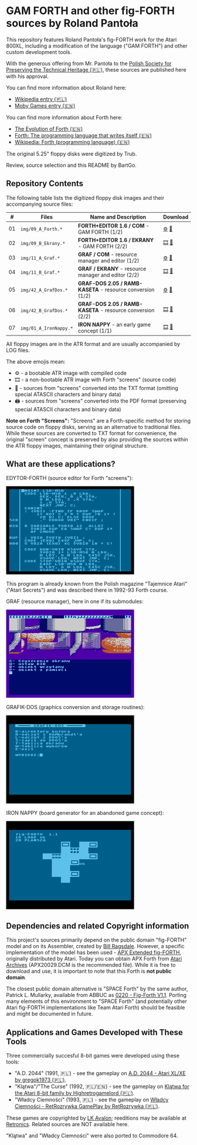 # GAM FORTH and other fig-FORTH sources by Roland Pantoła

This repository features Roland Pantoła's fig-FORTH work for the Atari 800XL, including a modification of the language ("GAM FORTH") and other custom development tools.

With the generous offering from Mr. Pantoła to the [Polish Society for Preserving the Technical Heritage (🇵🇱)](https://ptodt.org.pl/about/), these sources are published here with his approval.

You can find more information about Roland here:
* [Wikipedia entry (🇵🇱)](https://pl.wikipedia.org/wiki/Roland_Panto%C5%82a)
* [Moby Games entry (🇪🇳)](https://www.mobygames.com/person/483332/roland-panto%C5%82a/)

You can find more information about Forth here:
* [The Evolution of Forth (🇪🇳)](https://www.forth.com/resources/forth-programming-language/)
* [Forth: The programming language that writes itself (🇪🇳)](https://ratfactor.com/forth/the_programming_language_that_writes_itself.html)
* [Wikipedia: Forth (programming language) (🇪🇳)](https://en.wikipedia.org/wiki/Forth_(programming_language))

The original 5.25" floppy disks were digitized by Trub.

Review, source selection and this README by BartGo.

## Repository Contents

The following table lists the digitized floppy disk images and their accompanying source files:

| # | Files                 | Name and Description                                 | Download                               |
|---|-----------------------|------------------------------------------------------|----------------------------------------|
| 01 | `img/09_A_Forth.*`    | **FORTH+EDITOR 1.6 / COM** - GAM FORTH (1/2)         | [⚙️](img/09_A_Forth.ATR) [📝](img/09_A_Forth.TXT) |
| 02 | `img/09_B_Ekrany.*`   | **FORTH+EDITOR 1.6 / EKRANY** - GAM FORTH (2/2)      | [🎞️](img/09_B_Ekrany.ATR) [📝](img/09_B_Ekrany.TXT) |
| 03 | `img/11_A_Graf.*`     | **GRAF / COM** - resource manager and editor (1/2)   | [⚙️](img/11_A_Graf.ATR) [📝](img/11_A_Graf.TXT) |
| 04 | `img/11_B_Graf.*`     | **GRAF / EKRANY** - resource manager and editor (2/2) | [🎞️](img/11_B_Graf.ATR) [📝](img/11_B_Graf.TXT) |
| 05 | `img/42_A_GrafDos.*`  | **GRAF-DOS 2.05 / RAMB-KASETA** - resource conversion (1/2) | [⚙️](img/42_A_GrafDos.ATR) [📝](img/42_A_GrafDos.TXT) |
| 06 | `img/42_B_GrafDos.*`  | **GRAF-DOS 2.05 / RAMB-KASETA** - resource conversion (2/2) | [🎞️](img/42_B_GrafDos.ATR) [📝](img/42_B_GrafDos.TXT) |
| 07 | `img/01_A_IronNappy.*`| **IRON NAPPY** - an early game concept (1/1)         | [🎞️](img/01_A_IronNappy.ATR) [📝](img/01_A_IronNappy.TXT) |

All floppy images are in the ATR format and are usually accompanied by LOG files.
 
The above emojis mean:
* ⚙️ - a bootable ATR image with compiled code
* 🎞️ - a non-bootable ATR image with Forth "screens" (source code)
* 📝 - sources from "screens" converted into the TXT format (omitting special ATASCII characters and binary data)
* 🖨️ - sources from "screens" converted into the PDF format (preserving special ATASCII characters and binary data)

**Note on Forth "Screens":** "Screens" are a Forth-specific method for storing source code on floppy disks, serving as an alternative to traditional files. While these sources are converted to TXT format for convenience, the original "screen" concept is preserved by also providing the sources within the ATR floppy images, maintaining their original structure.

## What are these applications?

EDYTOR-FORTH (source editor for Forth "screens"):

![](img/9a-edit-26.png)

This program is already known from the Polish magazine "Tajemnice Atari" ("Atari Secrets") and was described there in 1992-93 Forth course.

GRAF (resource manager), here in one if its submodules:

![](img/11a-graf2.png)

GRAFIK-DOS (graphics conversion and storage routines):

![](img/42a-grafdos.png)

IRON NAPPY (board generator for an abandoned game concept):

![](img/01-iron.png)

## Dependencies and related Copyright information

This project's sources primarily depend on the public domain "fig-FORTH" model and on its Assembler, created by [Bill Ragsdale](https://github.com/BillRagsdale). However, a specific implementation of the model has been used - [APX Extended fig-FORTH](https://www.atarimania.com/utility-atari-400-800-xl-xe-extended-fig-forth_29927.html), originally distributed by Atari. Today you can obtain APX Forth from [Atari Archives](https://www.atariarchives.org/APX/showinfo.php?cat=20029) (APX20029.DCM is the recommended file). While it is free to download and use, it is important to note that this Forth is **not public domain**.

The closest public domain alternative is "SPACE Forth" by the same author, Patrick L. Mullarky, available from ABBUC as [0220 - Fig-Forth V1.1](https://abbuc.de/download/abbuc_pd_005_0201-0250/#). Porting many elements of this environment to "SPACE Forth" (and potentially other Atari fig-FORTH implementations like Team Atari Forth) should be feasible and might be documented in future.

## Applications and Games Developed with These Tools

Three commercially succesful 8-bit games were developed using these tools: 
  * "A.D. 2044" (1991, 🇵🇱) - see the gameplay on [A.D. 2044 - Atari XL/XE by gregok1973 (🇵🇱)](https://www.youtube.com/watch?v=BUFI9YIeCvc). 
  * "Klątwa"/"The Curse" (1992, 🇵🇱/🇪🇳) - see the gameplay on [Klątwa for the Atari 8-bit family by Highretrogamelord (🇵🇱)](https://www.youtube.com/watch?v=ygqf9H5aB2k).
  * "Władcy Ciemności" (1993, 🇵🇱) - see the gameplay on [Władcy Ciemności - RetRozrywka GamePlay by RetRozrywka (🇵🇱)](https://www.youtube.com/watch?v=yMG_Y_y1VSs).

These games are copyrighted by [LK Avalon](https://www.lkavalon.com/); reeditions may be available at [Retronics](https://retronics.eu/). Related sources are NOT available here.

"Klątwa" and "Władcy Ciemności" were also ported to Commodore 64.

